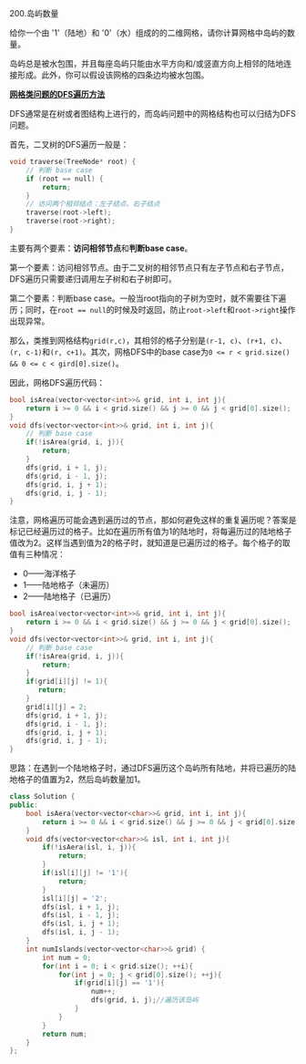 200.岛屿数量

给你一个由 '1'（陆地）和 '0'（水）组成的的二维网格，请你计算网格中岛屿的数量。

岛屿总是被水包围，并且每座岛屿只能由水平方向和/或竖直方向上相邻的陆地连接形成。此外，你可以假设该网格的四条边均被水包围。

**[网格类问题的DFS遍历方法](https://leetcode.cn/problems/number-of-islands/solution/dao-yu-lei-wen-ti-de-tong-yong-jie-fa-dfs-bian-li-/)**

DFS通常是在树或者图结构上进行的，而岛屿问题中的网格结构也可以归结为DFS问题。

首先，二叉树的DFS遍历一般是：

```C++
void traverse(TreeNode* root) {
    // 判断 base case
    if (root == null) {
        return;
    }
    // 访问两个相邻结点：左子结点、右子结点
    traverse(root->left);
    traverse(root->right);
}
```

主要有两个要素：**访问相邻节点**和**判断base case**。

第一个要素：访问相邻节点。由于二叉树的相邻节点只有左子节点和右子节点，DFS遍历只需要递归调用左子树和右子树即可。

第二个要素：判断base case。一般当root指向的子树为空时，就不需要往下遍历；同时，在``root == null``的时候及时返回，防止``root->left``和``root->right``操作出现异常。

那么，类推到网格结构``grid(r,c)``，其相邻的格子分别是``(r-1, c)``、``(r+1, c)``、``(r, c-1)``和``(r, c+1)``。其次，网格DFS中的base case为``0 <= r < grid.size() && 0 <= c < gird[0].size()``。

因此，网格DFS遍历代码：

```C++
bool isArea(vector<vector<int>>& grid, int i, int j){
    return i >= 0 && i < grid.size() && j >= 0 && j < grid[0].size();
}
void dfs(vector<vector<int>>& grid, int i, int j){
	// 判断 base case
    if(!isArea(grid, i, j)){
		return;
	}
    dfs(grid, i + 1, j);
    dfs(grid, i - 1, j);
    dfs(grid, i, j + 1);
    dfs(grid, i, j - 1);
}
```

注意，网格遍历可能会遇到遍历过的节点，那如何避免这样的重复遍历呢？答案是标记已经遍历过的格子。比如在遍历所有值为1的陆地时，将每遍历过的陆地格子值改为2。这样当遇到值为2的格子时，就知道是已遍历过的格子。每个格子的取值有三种情况：

- 0——海洋格子
- 1——陆地格子（未遍历）
- 2——陆地格子（已遍历）

```C++
bool isArea(vector<vector<int>>& grid, int i, int j){
    return i >= 0 && i < grid.size() && j >= 0 && j < grid[0].size();
}
void dfs(vector<vector<int>>& grid, int i, int j){
	// 判断 base case
    if(!isArea(grid, i, j)){
		return;
	}
    if(grid[i][j] != 1){
       return;
    }
    grid[i][j] = 2;
    dfs(grid, i + 1, j);
    dfs(grid, i - 1, j);
    dfs(grid, i, j + 1);
    dfs(grid, i, j - 1);
}
```

思路：在遇到一个陆地格子时，通过DFS遍历这个岛屿所有陆地，并将已遍历的陆地格子的值置为2，然后岛屿数量加1。

```C++
class Solution {
public:
    bool isAera(vector<vector<char>>& grid, int i, int j){
        return i >= 0 && i < grid.size() && j >= 0 && j < grid[0].size();
    }
    void dfs(vector<vector<char>>& isl, int i, int j){
        if(!isAera(isl, i, j)){
            return;
        }
        if(isl[i][j] != '1'){
            return;
        }
        isl[i][j] = '2';
        dfs(isl, i + 1, j);
        dfs(isl, i - 1, j);
        dfs(isl, i, j + 1);
        dfs(isl, i, j - 1);
    }
    int numIslands(vector<vector<char>>& grid) {
        int num = 0;
        for(int i = 0; i < grid.size(); ++i){
            for(int j = 0; j < grid[0].size(); ++j){
                if(grid[i][j] == '1'){
                    num++;
                    dfs(grid, i, j);//遍历该岛屿
                }
            }
        }
        return num;
    }
};
```


